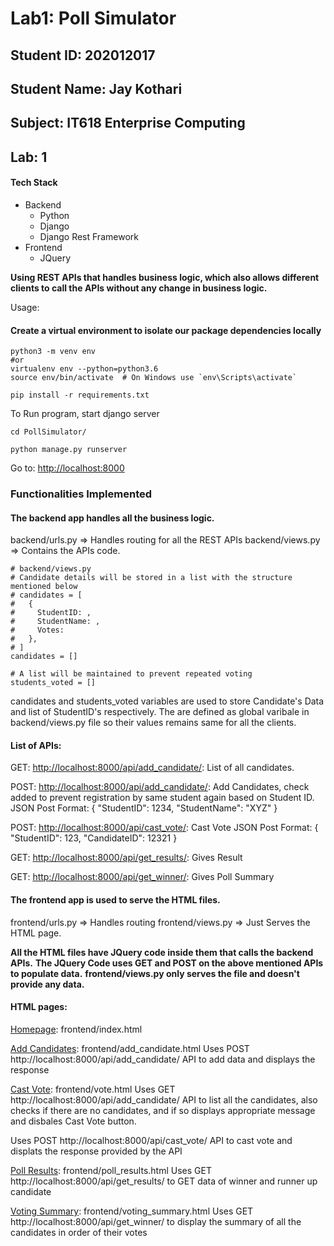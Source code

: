 # Lab1: Poll Simulator 

## Student ID: 202012017
## Student Name: Jay Kothari
## Subject: IT618 Enterprise Computing
## Lab: 1

#### **Tech Stack**
- Backend
    - Python
    - Django 
    - Django Rest Framework
- Frontend
    - JQuery

**Using REST APIs that handles business logic, which also allows different clients to call the APIs without any change in business logic.**


Usage:
#### Create a virtual environment to isolate our package dependencies locally
```
python3 -m venv env
#or 
virtualenv env --python=python3.6   
source env/bin/activate  # On Windows use `env\Scripts\activate`

pip install -r requirements.txt
```


To Run program, start django server 
```
cd PollSimulator/ 

python manage.py runserver
```

Go to: [http://localhost:8000](http://localhost:8000)



### Functionalities Implemented

#### The backend app handles all the business logic.
backend/urls.py => Handles routing for all the REST APIs 
backend/views.py => Contains the APIs code.

```
# backend/views.py 
# Candidate details will be stored in a list with the structure mentioned below
# candidates = [
#   {
#     StudentID: ,
#     StudentName: ,
#     Votes:
#   },
# ]
candidates = []

# A list will be maintained to prevent repeated voting
students_voted = []
```

candidates and students_voted variables are used to store Candidate's Data and list of StudentID's respectively.
The are defined as global varibale in backend/views.py file so their values remains same for all the clients.


#### List of APIs: 
GET: [http://localhost:8000/api/add_candidate/](http://localhost:8000/api/add_candidate/): List of all candidates.

POST: [http://localhost:8000/api/add_candidate/](http://localhost:8000/api/add_candidate/): Add Candidates, check added to prevent registration by same student again based on Student ID.
JSON Post Format: 
{
 "StudentID": 1234,
 "StudentName": "XYZ"
}

POST: [http://localhost:8000/api/cast_vote/](http://localhost:8000/api/cast_vote/): Cast Vote
JSON Post Format: 
{
 "StudentID": 123,
 "CandidateID": 12321
}

GET: [http://localhost:8000/api/get_results/](http://localhost:8000/api/get_results/): Gives Result

GET: [http://localhost:8000/api/get_winner/](http://localhost:8000/api/get_winner/): Gives Poll Summary



#### The frontend app is used to serve the HTML files.
frontend/urls.py => Handles routing
frontend/views.py => Just Serves the HTML page.

**All the HTML files have JQuery code inside them that calls the backend APIs.**
**The JQuery Code uses GET and POST on the above mentioned APIs to populate data.**
**frontend/views.py only serves the file and doesn't provide any data.**


#### HTML pages: 
[Homepage](http://localhost:8000): frontend/index.html


[Add Candidates](http://localhost:8000/add_candidate/): frontend/add_candidate.html
Uses POST http://localhost:8000/api/add_candidate/ API to add data and displays the response


[Cast Vote](http://localhost:8000/vote/): frontend/vote.html
Uses GET http://localhost:8000/api/add_candidate/ API to list all the candidates, also checks if there are no candidates, and if so displays appropriate message and disbales Cast Vote button.

Uses POST http://localhost:8000/api/cast_vote/ API to cast vote and displats the response provided by the API


[Poll Results](http://localhost:8000/poll_results/): frontend/poll_results.html
Uses GET http://localhost:8000/api/get_results/ to GET data of winner and  runner up candidate


[Voting Summary](http://localhost:8000/voting_summary/): frontend/voting_summary.html
Uses GET http://localhost:8000/api/get_winner/ to display the summary of all the candidates in order of their votes
